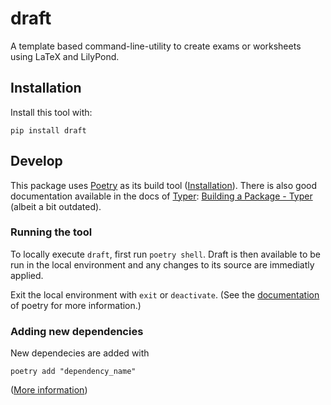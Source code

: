 # draft

A template based command-line-utility to create exams or worksheets using 
LaTeX and LilyPond.

## Installation

Install this tool with:

```
pip install draft
```

## Develop

This package uses [Poetry](https://python-poetry.org/) as its build tool 
([Installation](https://python-poetry.org/docs/#installation)).
There is also good documentation available in the docs of [Typer](https://typer.tiangolo.com/): 
[Building a Package - Typer](https://typer.tiangolo.com/tutorial/package/) 
(albeit a bit outdated).

### Running the tool

To locally execute `draft`, first run `poetry shell`. Draft is then available 
to be run in the local environment and any changes to its source are immediatly
applied. 

Exit the local environment with `exit` or `deactivate`.
(See the [documentation](https://python-poetry.org/docs/basic-usage/#activating-the-virtual-environment)
of poetry for more information.)

### Adding new dependencies

New dependecies are added with

```
poetry add "dependency_name"
```

([More information](https://python-poetry.org/docs/basic-usage/#activating-the-virtual-environment))
